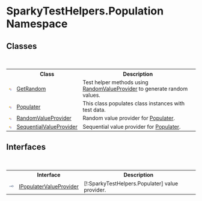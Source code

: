 # SparkyTestHelpers.Population Namespace

## Classes
&nbsp;<table><tr><th></th><th>Class</th><th>Description</th></tr><tr><td>![Public class](media/pubclass.gif "Public class")</td><td><a href="T_SparkyTestHelpers_Population_GetRandom.md">GetRandom</a></td><td>
Test helper methods using <a href="T_SparkyTestHelpers_Population_RandomValueProvider.md">RandomValueProvider</a> to generate random values.</td></tr><tr><td>![Public class](media/pubclass.gif "Public class")</td><td><a href="T_SparkyTestHelpers_Population_Populater.md">Populater</a></td><td>
This class populates class instances with test data.</td></tr><tr><td>![Public class](media/pubclass.gif "Public class")</td><td><a href="T_SparkyTestHelpers_Population_RandomValueProvider.md">RandomValueProvider</a></td><td>
Random value provider for <a href="T_SparkyTestHelpers_Population_Populater.md">Populater</a>.</td></tr><tr><td>![Public class](media/pubclass.gif "Public class")</td><td><a href="T_SparkyTestHelpers_Population_SequentialValueProvider.md">SequentialValueProvider</a></td><td>
Sequential value provider for <a href="T_SparkyTestHelpers_Population_Populater.md">Populater</a>.</td></tr></table>

## Interfaces
&nbsp;<table><tr><th></th><th>Interface</th><th>Description</th></tr><tr><td>![Public interface](media/pubinterface.gif "Public interface")</td><td><a href="T_SparkyTestHelpers_Population_IPopulaterValueProvider.md">IPopulaterValueProvider</a></td><td>[!:SparkyTestHelpers.Populater] value provider.</td></tr></table>&nbsp;
